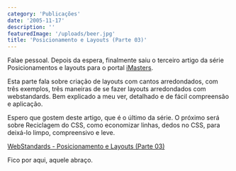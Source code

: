 ```yaml
---
category: 'Publicações'
date: '2005-11-17'
description: ''
featuredImage: '/uploads/beer.jpg'
title: 'Posicionamento e Layouts (Parte 03)'
---
```


Falae pessoal. Depois da espera, finalmente saiu o terceiro artigo da série Posicionamentos e layouts para o portal [iMasters](http://www.imasters.com.br 'Visitar Portal iMasters [Este link abre em uma nova janela]').

Esta parte fala sobre criação de layouts com cantos arredondados, com três exemplos, três maneiras de se fazer layouts arredondados com webstandards. Bem explicado a meu ver, detalhado e de fácil compreensão e aplicação.

Espero que gostem deste artigo, que é o último da série. O próximo será sobre Reciclagem do CSS, como economizar linhas, dedos no CSS, para deixá-lo limpo, compreensivo e leve.

[WebStandards - Posicionamento e Layouts (Parte 03)](http://www.imasters.com.br/artigo.php?cn=3692&cc=280 'Visitar Artigo [Este link abre em uma nova janela]')

Fico por aqui, aquele abraço.
